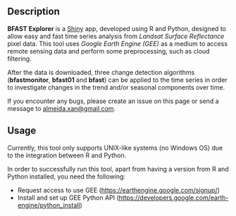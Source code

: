 ## Description

**BFAST Explorer** is a [Shiny](https://shiny.rstudio.com/) app, developed using R and Python, designed to allow easy and fast time series analysis from *Landsat Surface Reflectance* pixel data. This tool uses *Google Earth Engine (GEE)* as a medium to access remote sensing data and perform some preprocessing, such as cloud filtering.

After the data is downloaded, three change detection algorithms (**bfastmonitor**, **bfast01** and **bfast**) can be applied to the time series in order to investigate changes in the trend and/or seasonal components over time.

If you encounter any bugs, please create an issue on this page or send a message to almeida.xan@gmail.com.

## Usage

Currently, this tool only supports UNIX-like systems (no Windows OS) due to the integration between R and Python.

In order to successfully run this tool, apart from having a version from R and Python installed, you need the following: 

* Request access to use GEE (https://earthengine.google.com/signup/)
* Install and set up GEE Python API (https://developers.google.com/earth-engine/python_install)
